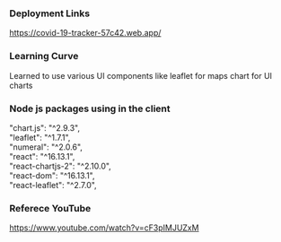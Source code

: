 ### Deployment Links
https://covid-19-tracker-57c42.web.app/

### Learning Curve
Learned to use various UI components like
leaflet for maps
chart for UI charts 

### Node js packages using in the client
  "chart.js": "^2.9.3", \
  "leaflet": "^1.7.1", \
  "numeral": "^2.0.6", \
  "react": "^16.13.1", \
  "react-chartjs-2": "^2.10.0", \
  "react-dom": "^16.13.1", \
  "react-leaflet": "^2.7.0",

### Referece YouTube 
https://www.youtube.com/watch?v=cF3pIMJUZxM

